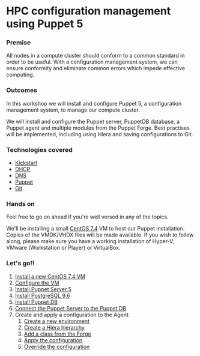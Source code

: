 # HPC configuration management using Puppet 5

### Premise

All nodes in a compute cluster should conform to a common standard in order to be useful. With a configuration management system, we can ensure conformity and eliminate common errors which impede effective computing.

### Outcomes

In this workshop we will install and configure Puppet 5, a configuration management system, to manage our compute cluster.

We will install and configure the Puppet server, PuppetDB database, a Puppet agent and multiple modules from the Puppet Forge. Best practises will be implemented, including using Hiera and saving configurations to Git.

### Technologies covered

- [Kickstart](kickstart.md)
- [DHCP](dhcp.md)
- [DNS](dns.md)
- [Puppet](puppet.md)
- [Git](git.md)

### Hands on

Feel free to go on ahead if you're well versed in any of the topics.

We'll be installing a small [CentOS 7.4](http://centos.mirror.ac.za/7.4.1708/) VM to host our Puppet installation. Copies of the VMDK/VHDX files will be made available. If you wish to follow along, please make sure you have a working installation of Hyper-V, VMware (Workstation or Player) or VirtualBox.

### Let's go!!

1. [Install a new CentOS 7.4 VM](install-vm.md)
1. [Configure the VM](configure-vm.md)
1. [Install Puppet Server 5](install-puppet-server.md)
1. [Install PostgreSQL 9.6](install-postgresql.md)
1. [Install Puppet DB](install-puppet-db.md)
1. [Connect the Puppet Server to the Puppet DB](install-puppet-db-termini.md)
1. Create and apply a configuration to the Agent
   1. [Create a new environment](create-environment.md)
   1. [Create a Hiera hierarchy](create-hierarchy.md)
   1. [Add a class from the Forge](forge.md)
   1. [Apply the configuration](apply.md)
   1. [Override the configuration](override.md)
